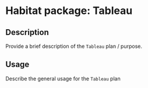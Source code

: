 # Habitat package: Tableau

## Description

Provide a brief description of the `Tableau` plan / purpose.

## Usage

Describe the general usage for the `Tableau` plan
